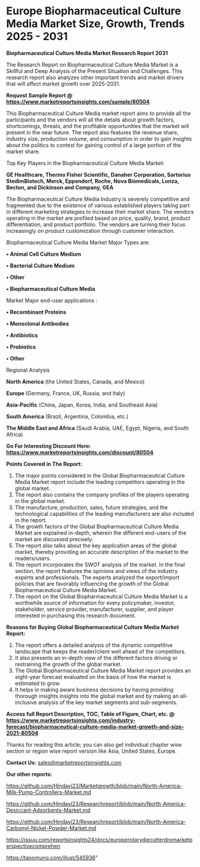 # Europe Biopharmaceutical Culture Media Market Size, Growth, Trends 2025 - 2031

<strong>Biopharmaceutical Culture Media Market Research Report 2031</strong>

The Research Report on Biopharmaceutical Culture Media Market is a Skillful and Deep Analysis of the Present Situation and Challenges. This research report also analyzes other important trends and market drivers that will affect market growth over 2025-2031.

<strong>Request Sample Report @ <a href=https://www.marketreportsinsights.com/sample/80504>https://www.marketreportsinsights.com/sample/80504</a></strong>

This Biopharmaceutical Culture Media market report aims to provide all the participants and the vendors will all the details about growth factors, shortcomings, threats, and the profitable opportunities that the market will present in the near future. The report also features the revenue share, industry size, production volume, and consumption in order to gain insights about the politics to contest for gaining control of a large portion of the market share.

Top Key Players in the Biopharmaceutical Culture Media Market:

<strong>GE Healthcare, Thermo Fisher Scientific, Danaher Corporation, Sartorius StedimBiotech, Merck, Eppendorf, Roche, Nova Biomedicals, Lonza, Becton, and Dickinson and Company, GEA</strong>

The Biopharmaceutical Culture Media Industry is severely competitive and fragmented due to the existence of various established players taking part in different marketing strategies to increase their market share. The vendors operating in the market are profiled based on price, quality, brand, product differentiation, and product portfolio. The vendors are turning their focus increasingly on product customization through customer interaction.

Biopharmaceutical Culture Media Market Major Types are:

<strong>• Animal Cell Culture Medium

• Bacterial Culture Medium

• Other

• Biopharmaceutical Culture Media</strong>

Market Major end-user applications :

<strong>• Recombinant Proteins

• Monoclonal Antibodies

• Antibiotics

• Probiotics

• Other</strong>

Regional Analysis

</u><strong><b>North America</b></strong> (the United States, Canada, and Mexico)

<strong><b>Europe </b></strong>(Germany, France, UK, Russia, and Italy)

<strong><b>Asia-Pacific</b></strong> (China, Japan, Korea, India, and Southeast Asia)

<strong><b>South America</b></strong> (Brazil, Argentina, Colombia, etc.)

<strong><b>The Middle East and Africa</b></strong> (Saudi Arabia, UAE, Egypt, Nigeria, and South Africa)

<strong>Go For Interesting Discount Here: <a href=https://www.marketreportsinsights.com/discount/80504>https://www.marketreportsinsights.com/discount/80504</a></strong>

<strong>Points Covered in The Report:</strong>
<ol>
  <li>The major points considered in the Global Biopharmaceutical Culture Media Market report include the leading competitors operating in the global market.</li>
  <li>The report also contains the company profiles of the players operating in the global market.</li>
  <li>The manufacture, production, sales, future strategies, and the technological capabilities of the leading manufacturers are also included in the report.</li>
  <li>The growth factors of the Global Biopharmaceutical Culture Media Market are explained in-depth, wherein the different end-users of the market are discussed precisely.</li>
  <li>The report also talks about the key application areas of the global market, thereby providing an accurate description of the market to the readers/users.</li>
  <li>The report incorporates the SWOT analysis of the market. In the final section, the report features the opinions and views of the industry experts and professionals. The experts analyzed the export/import policies that are favorably influencing the growth of the Global Biopharmaceutical Culture Media Market.</li>
  <li>The report on the Global Biopharmaceutical Culture Media Market is a worthwhile source of information for every policymaker, investor, stakeholder, service provider, manufacturer, supplier, and player interested in purchasing this research document.</li>
</ol>
<strong>Reasons for Buying Global Biopharmaceutical Culture Media Market Report:</strong>

<ol>
  <li>The report offers a detailed analysis of the dynamic competitive landscape that keeps the reader/client well ahead of the competitors.</li>
  <li>It also presents an in-depth view of the different factors driving or restraining the growth of the global market.</li>
  <li>The Global Biopharmaceutical Culture Media Market report provides an eight-year forecast evaluated on the basis of how the market is estimated to grow.</li>
  <li>It helps in making aware business decisions by having providing thorough insights insights into the global market and by making an all-inclusive analysis of the key market segments and sub-segments.</li>
</ol>
<strong>Access full Report Description, TOC, Table of Figure, Chart, etc. @ <a href=https://www.marketreportsinsights.com/industry-forecast/biopharmaceutical-culture-media-market-growth-and-size-2021-80504>https://www.marketreportsinsights.com/industry-forecast/biopharmaceutical-culture-media-market-growth-and-size-2021-80504</a></strong>


Thanks for reading this article; you can also get individual chapter wise section or region wise report version like Asia, United States, Europe.

<strong>Contact Us:</strong>
sales@marketreportsinsights.com

<strong>Our other reports:</strong>

<a href=https://github.com/Hindavi23/Marketgrowth/blob/main/North-America-Milk-Pump-Controllers-Market.md>https://github.com/Hindavi23/Marketgrowth/blob/main/North-America-Milk-Pump-Controllers-Market.md</a>

<a href=https://github.com/Hindavi23/Researchreport/blob/main/North-America-Desiccant-Adsorbents-Market.md>https://github.com/Hindavi23/Researchreport/blob/main/North-America-Desiccant-Adsorbents-Market.md</a>

<a href=https://github.com/Hindavi23/Researchreport/blob/main/North-America-Carbonyl-Nickel-Powder-Market.md>https://github.com/Hindavi23/Researchreport/blob/main/North-America-Carbonyl-Nickel-Powder-Market.md</a>

<a href=https://issuu.com/reportsinsights24/docs/europerotarydiecutterdromarketperspectivecomprehen>https://issuu.com/reportsinsights24/docs/europerotarydiecutterdromarketperspectivecomprehen</a>

<a href=https://tanomuno.com/illust/545936>https://tanomuno.com/illust/545936</a>"
